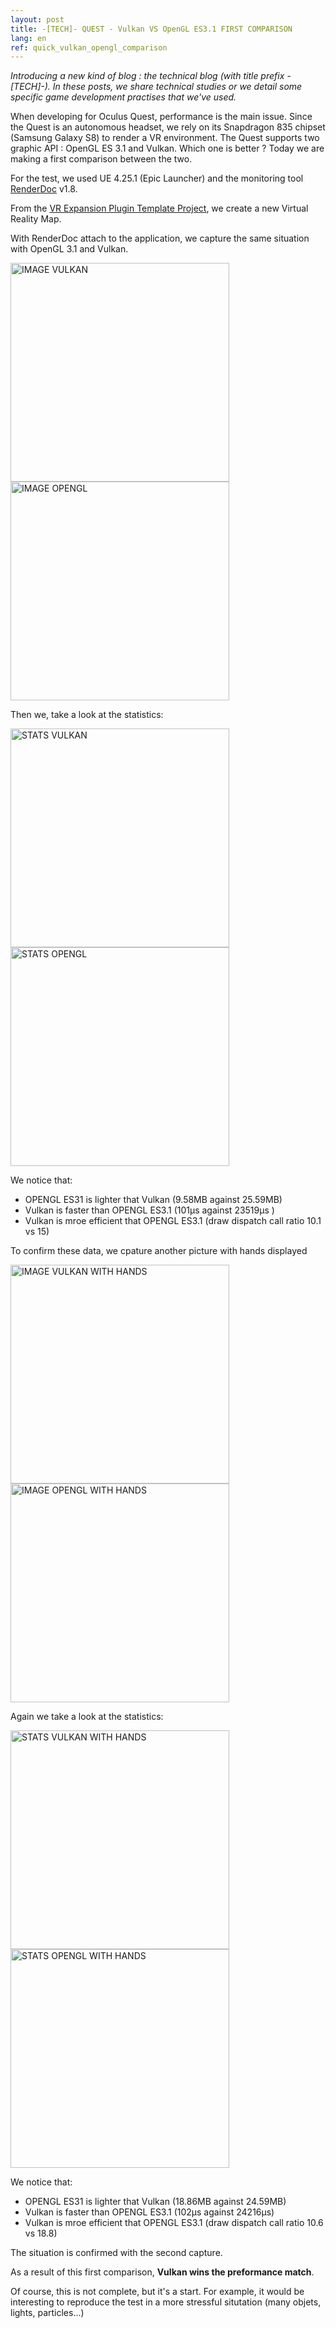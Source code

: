 ```yaml
---
layout: post
title: -[TECH]- QUEST - Vulkan VS OpenGL ES3.1 FIRST COMPARISON
lang: en
ref: quick_vulkan_opengl_comparison
---
```


<i>Introducing a new kind of blog : the technical blog (with title prefix -[TECH]-). In these posts, we share technical studies or we detail some specific game development practises that we've used.</i>

When developing for Oculus Quest, performance is the main issue. Since the Quest is an autonomous headset, we rely on its Snapdragon 835 chipset (Samsung Galaxy S8) to render a VR environment.
The Quest supports two graphic API : OpenGL ES 3.1 and Vulkan. Which one is better ? Today we are making a first comparison between the two.

For the test, we used UE 4.25.1 (Epic Launcher) and the monitoring tool [RenderDoc](https://renderdoc.org/) v1.8.

From the [VR Expansion Plugin Template Project](https://vreue4.com/), we create a new Virtual Reality Map.

With RenderDoc attach to the application, we capture the same situation with OpenGL 3.1 and Vulkan.

<img src="https://imgur.com/MH7iPOm.png" alt="IMAGE VULKAN" style="width:25em;"/>
<img src="https://imgur.com/SN629mo.png" alt="IMAGE OPENGL" style="width:25em;"/>

Then we, take a look at the statistics:

<img src="https://imgur.com/hnWIWH5.png" alt="STATS VULKAN" style="width:25em;"/>
<img src="https://imgur.com/DUu0czE.png" alt="STATS OPENGL" style="width:25em;"/>

We notice that:
* OPENGL ES31 is lighter that Vulkan (9.58MB against 25.59MB)
* Vulkan is faster than OPENGL ES3.1 (101µs against 23519µs	)
* Vulkan is mroe efficient that OPENGL ES3.1 (draw dispatch call ratio 10.1 vs 15)

To confirm these data, we cpature another picture with hands displayed  

<img src="https://imgur.com/uWEiQDs.png" alt="IMAGE VULKAN WITH HANDS" style="width:25em;"/>
<img src="https://imgur.com/wDqKoIp.png" alt="IMAGE OPENGL WITH HANDS" style="width:25em;"/>

Again we take a look at the statistics:

<img src="https://imgur.com/ceVPHl2.png" alt="STATS VULKAN WITH HANDS" style="width:25em;"/>
<img src="https://imgur.com/Q3sUGTb.png" alt="STATS OPENGL WITH HANDS" style="width:25em;"/>

We notice that:
* OPENGL ES31 is lighter that Vulkan (18.86MB against 24.59MB)
* Vulkan is faster than OPENGL ES3.1 (102µs against 24216µs)
* Vulkan is mroe efficient that OPENGL ES3.1 (draw dispatch call ratio 10.6 vs 18.8)

The situation is confirmed with the second capture. 

As a result of this first comparison, <b> Vulkan wins the preformance match</b>.

Of course, this is not complete, but it's a start. For example, it would be interesting to reproduce the test in a more stressful situtation (many objets, lights, particles...)